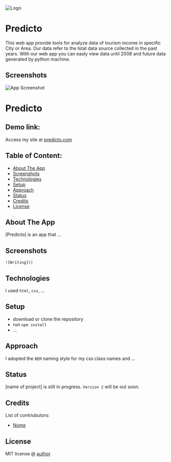 ![Logo](url)


# Predicto

This web app provide tools for analyze data of tourism income in specific City or Area.
Our data refer to the Istat data source collected in the past years.
With our web app you can easly view data until 2008 and future data generated by python machine.




## Screenshots

![App Screenshot](url)

# Predicto

## Demo link:
Access my site at [predicto.com](https://localhost)

## Table of Content:

- [About The App](#about-the-app)
- [Screenshots](#screenshots)
- [Technologies](#technologies)
- [Setup](#setup)
- [Approach](#approach)
- [Status](#status)
- [Credits](#credits)
- [License](#license)

## About The App
[Predicto] is an app that ...

## Screenshots

`![Writing]()`



## Technologies
I used `html`, `css`, ...

## Setup
- download or clone the repository
- run `npm install`
- ...

## Approach
I adopted the `BEM` naming style for my css class names and ...

## Status
[name of project] is still in progress. `Version 2` will be out soon.

## Credits
List of contriubutors:
- [Nome]()


## License

MIT license @ [author](author.com)
